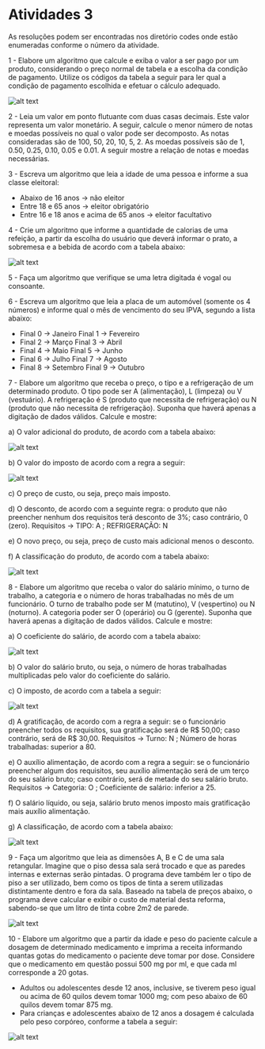 <h1>Atividades 3 </h1>

<p> As resoluções podem ser encontradas nos diretório codes onde estão enumeradas conforme o número da atividade. </p>

<p>1 - Elabore um algoritmo que calcule e exiba o valor a ser pago por um produto, considerando o preço  normal de tabela e a escolha da condição de pagamento. Utilize os códigos da tabela a seguir para  ler qual a condição de pagamento escolhida e efetuar o cálculo adequado.   </p>

![alt text](https://github.com/souza10v/Exercicios-em-C/blob/main/activities2/images/03.jpg?raw=true)

<p>2 - Leia um valor em ponto flutuante com duas casas decimais. Este valor representa um valor  monetário. A seguir, calcule o menor número de notas e moedas possíveis no qual o valor pode ser  decomposto. As notas consideradas são de 100, 50, 20, 10, 5, 2. As moedas possíveis são de 1, 0.50,  0.25, 0.10, 0.05 e 0.01. A seguir mostre a relação de notas e moedas necessárias.    </p>

<p>3 - Escreva um algoritmo que leia a idade de uma pessoa e informe a sua classe eleitoral:  </p>

<ul>
  <li> Abaixo de 16 anos → não eleitor</li>
  <li> Entre 18 e 65 anos → eleitor obrigatório</li>
  <li> Entre 16 e 18 anos e acima de 65 anos → eleitor facultativo</li>
</ul>

<p>4 - Crie um algoritmo que informe a quantidade de calorias de uma refeição, a partir da escolha do  usuário que deverá informar o prato, a sobremesa e a bebida de acordo com a tabela abaixo: </p>

![alt text](https://github.com/souza10v/Exercicios-em-C/blob/main/activities2/images/03.jpg?raw=true)

<p>5 - Faça um algoritmo que verifique se uma letra digitada é vogal ou consoante. </p>

<p>6 - Escreva um algoritmo que leia a placa de um automóvel (somente os 4 números) e informe qual o  mês de vencimento do seu IPVA, segundo a lista abaixo:  </p>

<ul>
  <li> Final 0 → Janeiro Final 1 → Fevereiro </li>
  <li> Final 2 → Março Final 3 → Abril </li>
  <li> Final 4 → Maio Final 5 → Junho </li>
  <li> Final 6 → Julho Final 7 → Agosto </li>
  <li> Final 8 → Setembro Final 9 → Outubro </li>
</ul>

<p>7 - Elabore um algoritmo que receba o preço, o tipo e a refrigeração de um determinado produto. O  tipo pode ser A (alimentação), L (limpeza) ou V (vestuário). A refrigeração é S (produto que necessita  de refrigeração) ou N (produto que não necessita de refrigeração). Suponha que haverá apenas a  digitação de dados válidos. Calcule e mostre:  </p>

<p> </p>

<p> a) O valor adicional do produto, de acordo com a tabela abaixo: </p>

![alt text](https://github.com/souza10v/Exercicios-em-C/blob/main/activities2/images/03.jpg?raw=true)

<p> b) O valor do imposto de acordo com a regra a seguir:</p>

![alt text](https://github.com/souza10v/Exercicios-em-C/blob/main/activities2/images/03.jpg?raw=true)

<p> c) O preço de custo, ou seja, preço mais imposto. </p>

<p> d) O desconto, de acordo com a seguinte regra: o produto que não preencher nenhum dos requisitos terá desconto de 3%; caso contrário, 0 (zero). Requisitos → TIPO: A ; REFRIGERAÇÃO: N </p>

<p> e) O novo preço, ou seja, preço de custo mais adicional menos o desconto. </p>

<p> f) A classificação do produto, de acordo com a tabela abaixo: </p>

![alt text](https://github.com/souza10v/Exercicios-em-C/blob/main/activities2/images/03.jpg?raw=true)

<p>8 - Elabore um algoritmo que receba o valor do salário mínimo, o turno de trabalho, a categoria e o número de horas trabalhadas no mês de um funcionário. O turno de trabalho pode ser M (matutino), V (vespertino) ou N (noturno). A categoria poder ser O (operário) ou G (gerente). Suponha que haverá apenas a digitação de dados válidos. Calcule e mostre: </p>

<p> a) O coeficiente do salário, de acordo com a tabela abaixo:</p>

![alt text](https://github.com/souza10v/Exercicios-em-C/blob/main/activities2/images/03.jpg?raw=true)

<p> b) O valor do salário bruto, ou seja, o número de horas trabalhadas multiplicadas pelo valor do coeficiente do salário. </p>
<p> c) O imposto, de acordo com a tabela a seguir:</p>

![alt text](https://github.com/souza10v/Exercicios-em-C/blob/main/activities2/images/03.jpg?raw=true)

<p> d) A gratificação, de acordo com a regra a seguir: se o funcionário preencher todos os requisitos, sua gratificação será de R$ 50,00; caso contrário, será de R$ 30,00. Requisitos → Turno: N ; Número de horas trabalhadas: superior a 80.</p>
<p> e) O auxílio alimentação, de acordo com a regra a seguir: se o funcionário preencher algum dos requisitos, seu auxílio alimentação será de um terço do seu salário bruto; caso contrário, será de metade do seu salário bruto. Requisitos → Categoria: O ; Coeficiente de salário: inferior a 25.</p>
<p> f) O salário líquido, ou seja, salário bruto menos imposto mais gratificação mais auxílio alimentação.</p>
<p> g) A classificação, de acordo com a tabela abaixo:</p>

![alt text](https://github.com/souza10v/Exercicios-em-C/blob/main/activities2/images/03.jpg?raw=true)

<p> </p>
<p> </p>
<p> </p>

<p>9 - Faça um algoritmo que leia as dimensões A, B e C de uma sala retangular. Imagine que o piso dessa sala será trocado e que as paredes internas e externas serão pintadas. O programa deve também ler o tipo de piso a ser utilizado, bem como os tipos de tinta a serem utilizadas distintamente dentro e fora da sala. Baseado na tabela de preços abaixo, o programa deve calcular e exibir o custo de material desta reforma, sabendo-se que um litro de tinta cobre 2m2 de parede. </p>

![alt text](https://github.com/souza10v/Exercicios-em-C/blob/main/activities2/images/03.jpg?raw=true)

<p>10 - Elabore um algoritmo que a partir da idade e peso do paciente calcule a dosagem de determinado medicamento e imprima a receita informando quantas gotas do medicamento o paciente deve tomar por dose. Considere que o medicamento em questão possui 500 mg por ml, e que cada ml corresponde a 20 gotas.</p>

<ul>
  <li> Adultos ou adolescentes desde 12 anos, inclusive, se tiverem peso igual ou acima de 60 quilos devem tomar 1000 mg; com peso abaixo de 60 quilos devem tomar 875 mg.</li>
  <li> Para crianças e adolescentes abaixo de 12 anos a dosagem é calculada pelo peso corpóreo, conforme a tabela a seguir: </li>
</ul>

![alt text](https://github.com/souza10v/Exercicios-em-C/blob/main/activities2/images/03.jpg?raw=true)
